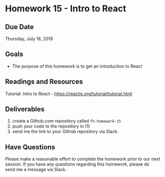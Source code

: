 # Homework 15 - Intro to React

## Due Date

Thursday, July 18, 2019

## Goals

- The purpose of this homework is to get an introduction to React

## Readings and Resources

Tutorial: Intro to React - https://reactjs.org/tutorial/tutorial.html

## Deliverables

1. create a Github.com repository called `fh-homework-15`
2. push your code to the repository in (1)
3. send me the link to your Github repository via Slack.

## Have Questions

Please make a reasonable effort to complete the homework prior to our next session. If you have any questions regarding this homework, please do send me a message via Slack.
